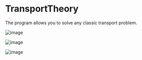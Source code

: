 # TransportTheory
The program allows you to solve any classic transport problem.

![image](https://github.com/kurech/TransportTheory/assets/56401315/1df86dc1-4f5d-460e-8110-019736bd407e)

![image](https://github.com/kurech/TransportTheory/assets/56401315/5135d393-e526-4a86-ac2c-a67406948291)

![image](https://github.com/kurech/TransportTheory/assets/56401315/007d2ad9-ac63-45b9-aad6-c016bb815316)
